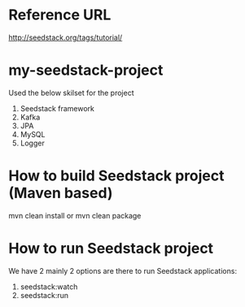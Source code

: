 # Reference URL
http://seedstack.org/tags/tutorial/

# my-seedstack-project

Used the below skilset for the project
1. Seedstack framework
2. Kafka
3. JPA
4. MySQL
5. Logger

# How to build Seedstack project (Maven based)
mvn clean install
or
mvn clean package

# How to run Seedstack project
We have 2 mainly 2 options are there to run Seedstack applications:
1. seedstack:watch
2. seedstack:run
